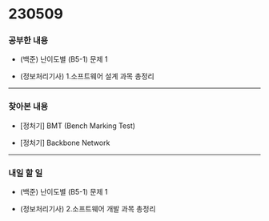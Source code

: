 # 230509

### 공부한 내용

- (백준) 난이도별 (B5-1) 문제 1

- (정보처리기사) 1.소프트웨어 설계 과목 총정리

---

### 찾아본 내용

- [정처기] BMT (Bench Marking Test)

- [정처기] Backbone Network

---

### 내일 할 일

- (백준) 난이도별 (B5-1) 문제 1

- (정보처리기사) 2.소프트웨어 개발 과목 총정리
